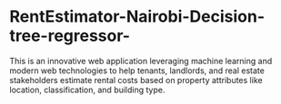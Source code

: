 # RentEstimator-Nairobi-Decision-tree-regressor-
This is an innovative web application leveraging machine learning and modern web technologies to help tenants, landlords, and real estate stakeholders estimate rental costs based on property attributes like location, classification, and building type.
